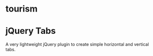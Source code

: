 # tourism
# jQuery Tabs
A very lightweight jQuery plugin to create simple horizontal and vertical tabs.
